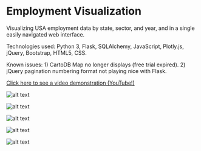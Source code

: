 # Employment Visualization

Visualizing USA employment data by state, sector, and year, and in a single easily navigated web interface.

Technologies used: Python 3, Flask, SQLAlchemy, JavaScript, Plotly.js, jQuery, Bootstrap, HTML5, CSS.

Known issues: 1) CartoDB Map no longer displays (free trial expired). 2) jQuery pagination numbering format not playing nice with Flask. 

[Click here to see a video demonstration (YouTube!)](https://youtu.be/cPegAxDU1sk "YouTube!")


![alt text](https://github.com/Allenfp/USA-Labor-Visualization/blob/master/country_map.png)

![alt text](https://github.com/Allenfp/USA-Labor-Visualization/blob/master/country_graph.png)

![alt text](https://github.com/Allenfp/USA-Labor-Visualization/blob/master/by_state_graph.png)

![alt text](https://github.com/Allenfp/USA-Labor-Visualization/blob/master/by_state_by_year.png)

![alt text](https://github.com/Allenfp/USA-Labor-Visualization/blob/master/data_table.png)

